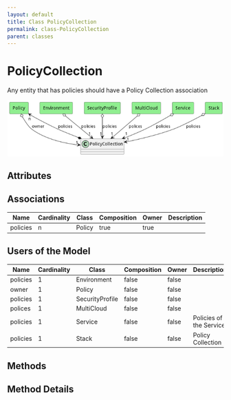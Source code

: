 ```yaml
---
layout: default
title: Class PolicyCollection
permalink: class-PolicyCollection
parent: classes
---
```


# PolicyCollection

Any entity that has policies should have a Policy Collection association

![Logical Diagram](./logical.png)

## Attributes



## Associations

| Name | Cardinality | Class | Composition | Owner | Description |
| --- | --- | --- | --- | --- | --- |
| policies | n | Policy | true | true |  |



## Users of the Model

| Name | Cardinality | Class | Composition | Owner | Description |
| --- | --- | --- | --- | --- | --- |
| policies | 1 | Environment | false | false |  |
| owner | 1 | Policy | false | false |  |
| policies | 1 | SecurityProfile | false | false |  |
| polices | 1 | MultiCloud | false | false |  |
| policies | 1 | Service | false | false | Policies of the Service |
| policies | 1 | Stack | false | false | Policy Collection |





## Methods


<h2>Method Details</h2>
    

